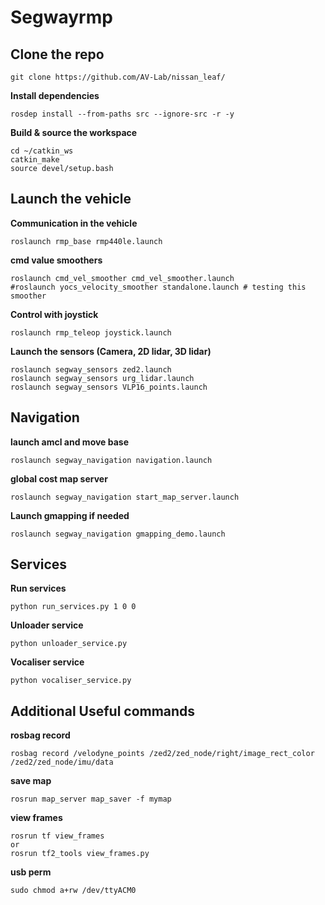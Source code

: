 # Segwayrmp

## Clone the repo
```
git clone https://github.com/AV-Lab/nissan_leaf/
```

**Install dependencies**
```
rosdep install --from-paths src --ignore-src -r -y
```

**Build & source the workspace**
```
cd ~/catkin_ws
catkin_make
source devel/setup.bash
```

## Launch the vehicle

**Communication in the vehicle**
```
roslaunch rmp_base rmp440le.launch 
```

**cmd value smoothers**
```
roslaunch cmd_vel_smoother cmd_vel_smoother.launch 
#roslaunch yocs_velocity_smoother standalone.launch # testing this smoother
```

**Control with joystick**
```
roslaunch rmp_teleop joystick.launch 
```

**Launch the sensors (Camera, 2D lidar, 3D lidar)**
```
roslaunch segway_sensors zed2.launch
roslaunch segway_sensors urg_lidar.launch 
roslaunch segway_sensors VLP16_points.launch
```

## Navigation

**launch amcl and move base**
```
roslaunch segway_navigation navigation.launch 
```

**global cost map server**
```
roslaunch segway_navigation start_map_server.launch
```

**Launch gmapping if needed**
```
roslaunch segway_navigation gmapping_demo.launch
```

## Services

**Run services**
```
python run_services.py 1 0 0
```

**Unloader service**
```
python unloader_service.py 
```

**Vocaliser service**
```
python vocaliser_service.py 
```

## Additional Useful commands

**rosbag record**
```
rosbag record /velodyne_points /zed2/zed_node/right/image_rect_color /zed2/zed_node/imu/data
```

**save map**
```
rosrun map_server map_saver -f mymap
```

**view frames**
```
rosrun tf view_frames
or
rosrun tf2_tools view_frames.py
```

**usb perm**
```
sudo chmod a+rw /dev/ttyACM0 
```
